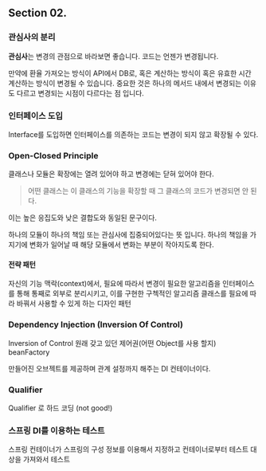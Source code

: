 ## Section 02.

### 관심사의 분리

**관심사**는 변경의 관점으로 바라보면 좋습니다. 코드는 언젠가 변경됩니다.

만약에 환율 가져오는 방식이 API에서 DB로, 혹은 계산하는 방식이 혹은 유효한 시간 계산하는 방식이 변경될 수 있습니다.
중요한 것은 하나의 메서드 내에서 변경되는 이유도 다르고 변경되는 시점이 다르다는 점 입니다.

### 인터페이스 도입

Interface를 도입하면 인터페이스를 의존하는 코드는 변경이 되지 않고 확장될 수 있다.

### Open-Closed Principle

클래스나 모듈은 확장에는 열려 있어야 하고 변경에는 닫혀 있어야 한다.

> 어떤 클래스는 이 클래스의 기능을 확장할 때 그 클래스의 코드가 변경되면 안 된다.


이는 높은 응집도와 낮은 결합도와 동일된 문구이다.

하나의 모듈이 하나의 책임 또는 관심사에 집중되어있다는 뜻 입니다.
하나의 책임을 가지기에 변화가 일어날 때 해당 모듈에서 변화는 부분이 작아지도록 한다.

#### 전략 패턴

자신의 기능 맥락(context)에서, 필요에 따라서 변경이 필요한 알고리즘을 인터페이스를 통해 통째로 외부로 분리시키고, 이를 구현한
구첵적인 알고리즘 클래스를 필요에 따라 바꿔서 사용할 수 있게 하는 디자인 패턴

### Dependency Injection (Inversion Of Control)

Inversion of Control 원래 갖고 있던 제어권(어떤 Object를 사용 할지) beanFactory

만들어진 오브젝트를 제공하며 관계 설정까지 해주는 DI 컨테이너이다.

### Qualifier

Qualifier 로 하드 코딩 (not good!)


### 스프링 DI를 이용하는 테스트

스프링 컨테이너가 스프링의 구성 정보를 이용해서 지정하고 컨테이너로부터 테스트 대상을 가져와서 테스트
